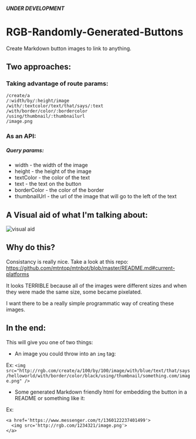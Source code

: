 ##### *UNDER DEVELOPMENT*

# RGB-Randomly-Generated-Buttons
Create Markdown button images to link to anything.

## Two approaches:

### Taking advantage of route params:
```
/create/a
/:width/by/:height/image
/with/:textcolor/text/that/says/:text
/with/border/color/:bordercolor
/using/thumbnail/:thumbnailurl
/image.png
```

### As an API:
##### Query params:
* width - the width of the image
* height - the height of the image
* textColor - the color of the text
* text - the text on the button
* borderColor - the color of the border
* thumbnailUrl - the url of the image that will go to the left of the text

## A Visual aid of what I'm talking about:

![visual aid](http://i.imgur.com/uFxKQo5.png)

## Why do this?

Consistancy is really nice. Take a look at this repo:
https://github.com/mtntop/mtnbot/blob/master/README.md#current-platforms

It looks TERRIBLE because all of the images were different sizes and when they were made the same size, some became pixelated.

I want there to be a really simple programmatic way of creating these images.

## In the end:
This will give you one of two things:

* An image you could throw into an `img` tag:

Ex:
`<img src="http://rgb.com/create/a/100/by/100/image/with/blue/text/that/says/helloworld/with/border/color/black/using/thumbnail/something.com/image.png" />`

* Some generated Markdown friendly html for embedding the button in a README or something like it:

Ex:
```
<a href='https://www.messenger.com/t/1360122237401499'>
  <img src='http://rgb.com/1234321/image.png'>
</a>
```

